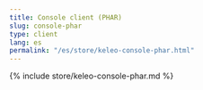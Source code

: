 ```yaml
---
title: Console client (PHAR)
slug: console-phar
type: client
lang: es
permalink: "/es/store/keleo-console-phar.html"
---
```


{% include store/keleo-console-phar.md %}
